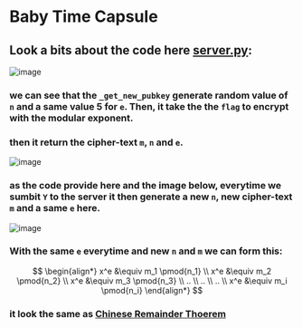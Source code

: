 # Baby Time Capsule

## Look a bits about the code here [server.py](server.py):

![image](https://github.com/Ov3rxn4ght-Projects/Trong-Tinh/assets/107429242/2d0ac454-c64e-4209-9442-1ce89b8de477)

### we can see that the `_get_new_pubkey` generate random value of `n` and a same value 5 for `e`. Then, it take the the `flag` to encrypt with the modular exponent.
### then it return the cipher-text `m`, `n` and `e`.

![image](https://github.com/Ov3rxn4ght-Projects/Trong-Tinh/assets/107429242/a82bd0c2-ae53-4298-bd18-7d4f158959d8)

### as the code provide here and the image below, everytime we sumbit `Y` to the server it then generate a new `n`, new cipher-text `m` and a same `e` here.

![image](https://github.com/Ov3rxn4ght-Projects/Trong-Tinh/assets/107429242/0e9577eb-15d8-4677-b480-a5f82207af1a)


### With the same `e` everytime and new `n` and `m` we can form this:
  $$
  \begin{align*}
  x^e &\equiv m_1 \pmod{n_1} \\
  x^e &\equiv m_2 \pmod{n_2} \\
  x^e &\equiv m_3 \pmod{n_3} \\
  .. \\
  .. \\
  .. \\
  x^e &\equiv m_i \pmod{n_i} 
  \end{align*}
  $$

  ### it look the same as [Chinese Remainder Thoerem](https://en.wikipedia.org/wiki/Chinese_remainder_theorem)

